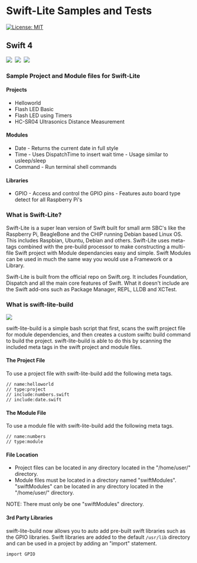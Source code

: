 # Swift-Lite Samples and Tests
<a href="https://github.com/futurejones/Swift-Lite-Samples/blob/master/LICENSE.md"><img src="http://img.shields.io/badge/license-MIT-blue.svg?style=flat" alt="License: MIT" /></a>

## Swift 4
<a href="https://swift.org"><img src="https://img.shields.io/badge/Swift%204-compatible-orange.svg" /></a>&nbsp;&nbsp;<a href="https://raspberrypi.org"><img src="https://img.shields.io/badge/Raspberry%20Pi-all models-red.svg" /></a>&nbsp;&nbsp;<a href="https://www.raspberrypi.org/downloads/raspbian/"><img src="https://img.shields.io/badge/Raspbian-Stretch-green.svg" /></a>&nbsp;&nbsp;

### Sample Project and Module files for Swift-Lite
#### Projects
* Helloworld
* Flash LED Basic
* Flash LED using Timers
* HC-SR04 Ultrasonics Distance Measurement

#### Modules
* Date - Returns the current date in full style
* Time - Uses DispatchTime to insert wait time - Usage similar to usleep/sleep
* Command - Run terminal shell commands

#### Libraries
* GPIO - Access and control the GPIO pins - Features auto board type detect for all Raspberry Pi's

### What is Swift-Lite?
Swift-Lite is a super lean version of Swift built for small arm SBC's like the Raspberry Pi, BeagleBone and the CHIP running Debian based Linux OS. This includes Raspbian, Ubuntu, Debian and others. Swift-Lite uses meta-tags combined with the pre-build processor to make constructing a multi-file Swift project with Module dependancies easy and simple. Swift Modules can be used in much the same way you would use a Framework or a Library.

Swift-Lite is built from the official repo on Swift.org. It includes Foundation, Dispatch and all the main core features of Swift. What it doesn't include are the Swift add-ons such as Package Manager, REPL, LLDB and XCTest.

### What is swift-lite-build
<img src="https://img.shields.io/badge/Swift%20Lite%20Build-Linux-green.svg" />

swift-lite-build is a simple bash script that first, scans the swift project file for module dependencies, and then creates a custom swiftc build command to build the project. swift-lite-build is able to do this by scanning the included meta tags in the swift project and module files.

#### The Project File
To use a project file with swift-lite-build add the following meta tags.

``` 
// name:helloworld
// type:project
// include:numbers.swift
// include:date.swift
```

#### The Module File
To use a module file with swift-lite-build add the following meta tags.

``` 
// name:numbers
// type:module
```

#### File Location
 - Project files can be located in any directory located in the "/home/user/" directory.
 - Module files must be located in a directory named "swiftModules". "swiftModules" can be located in any directory located in the "/home/user/" directory. 
 
NOTE: There must only be one "swiftModules" directory.

#### 3rd Party Libraries
swift-lite-build now allows you to auto add pre-built swift libraries such as the GPIO libraries.
Swift libraries are added to the default `/usr/lib` directory and can be used in a project by adding an "import" statement.
```
import GPIO
```

